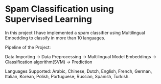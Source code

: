 # Spam Classification using Supervised Learning
In this project I have implemented a spam classifier using Multilingual Embedding to classify in more than 10 languages. 

Pipeline of the Project:

Data Importing -> Data Preprocessing -> Multilingual Model Embeddings -> Classification algorithm(SVM) -> Prediction

Languages Supported:
Arabic, Chinese, Dutch, English, French, German, Italian, Korean, Polish, Portuguese, Russian, Spanish, Turkish.
